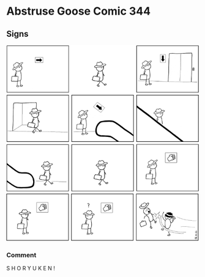 # Abstruse Goose Comic 344
## Signs

![image](comics/are_you_ken.png)
### Comment
S H O R Y U K E N !
